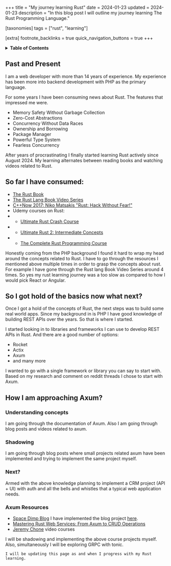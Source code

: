 +++
title = "My journey learning Rust"
date = 2024-01-23
updated = 2024-01-23
description = "In this blog post I will outline my journey learning The Rust Programming Language."

[taxonomies]
tags = ["rust", "learning"]

[extra]
footnote_backlinks = true
quick_navigation_buttons = true
+++

<details>
    <summary><b>Table of Contents</b></summary>
    <!-- toc -->
</details>

## Past and Present
I am a web developer with more than 14 years of experience.
My experience has been more into backend development with PHP as the primary language.

For some years I have been consuming news about Rust. The features that impressed me were.
- Memory Safety Without Garbage Collection
- Zero-Cost Abstractions
- Concurrency Without Data Races 
- Ownership and Borrowing
- Package Manager
- Powerful Type System
- Fearless Concurrency

After years of procrastinating I finally started learning Rust actively since August 2024.
My learning alternates between reading books and watching videos related to Rust.

## So far I have consumed:
- [The Rust Book](https://doc.rust-lang.org/book/)
- [The Rust Lang Book Video Series](https://www.youtube.com/playlist?list=PLai5B987bZ9CoVR-QEIN9foz4QCJ0H2Y8)
- [C++Now 2017: Niko Matsakis "Rust: Hack Without Fear!"](https://www.youtube.com/watch?v=lO1z-7cuRYI)
- Udemy courses on Rust:
- - [Ultimate Rust Crash Course](https://www.udemy.com/course/ultimate-rust-crash-course/)
- - [Ultimate Rust 2: Intermediate Concepts](https://www.udemy.com/course/ultimate-rust-2/)
- - [The Complete Rust Programming Course](https://www.udemy.com/course/rust-programming-the-complete-guide/)

Honestly coming from the PHP background I found it hard to wrap my head around the concepts related to Rust.
I have to go through the resources I mentioned above multiple times in order to grasp the concepts about rust.
For example I have gone through the Rust lang Book Video Series around 4 times.
So yes my rust learning journey was a too slow as compared to how I would pick React or Angular.

## So I got hold of the basics now what next?
Once I got a hold of the concepts of Rust, the next steps was to build some real world apps.
Since my background in is PHP I have good knowledge of building REST APIs over the years.
So that is where I started.

I started looking in to libraries and frameworks I can use to develop REST APIs in Rust.
And there are a good number of options:
- Rocket
- Actix
- Axum
- and many more

I wanted to go with a single framework or library you can say to start with.
Based on my research and comment on reddit threads I chose to start with Axum.

## How I am approaching Axum?
### Understanding concepts
I am going through the documentation of Axum. Also I am going through blog posts and videos related to axum.
### Shadowing
I am going through blog posts where small projects related axum have been implemented and trying to implement the same project myself.
### Next?
Armed with the above knowledge planning to implement a CRM project (API + UI) with auth and all the bells and whistles that a typical web application needs.
### Axum Resources
- [Space Dimp Blog](https://spacedimp.com/blog/using-rust-axum-postgresql-and-tokio-to-build-a-blog/) I have implemented the blog project [here](https://github.com/nbaig-dev/spacedimp-blog).
- [Mastering Rust Web Services: From Axum to CRUD Operations](https://www.youtube.com/watch?v=JUWSy9pXgMQ)
- [Jeremy Chone](https://www.youtube.com/watch?v=XZtlD_m59sM) video courses

I will be shadowing and implementing the above course projects myself.
Also, simultaneously I will be exploring GRPC with tonic.

`I will be updating this page as and when I progress with my Rust learning.`
